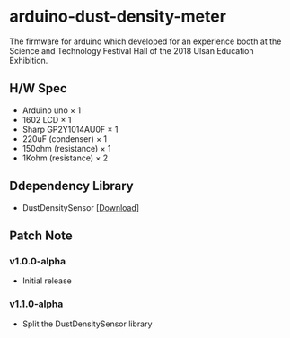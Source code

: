 # arduino-dust-density-meter
The firmware for arduino which developed for an experience booth at the Science and Technology Festival Hall of the 2018 Ulsan Education Exhibition.

## H/W Spec
- Arduino uno × 1
- 1602 LCD × 1
- Sharp GP2Y1014AU0F × 1
- 220uF (condenser) × 1
- 150ohm (resistance) × 1
- 1Kohm (resistance) × 2

## Ddependency Library
- DustDensitySensor [[Download](https://github.com/nulLeeKH/arduino-optical-dust-sensor-library)]

## Patch Note

### v1.0.0-alpha
- Initial release

### v1.1.0-alpha
- Split the DustDensitySensor library
